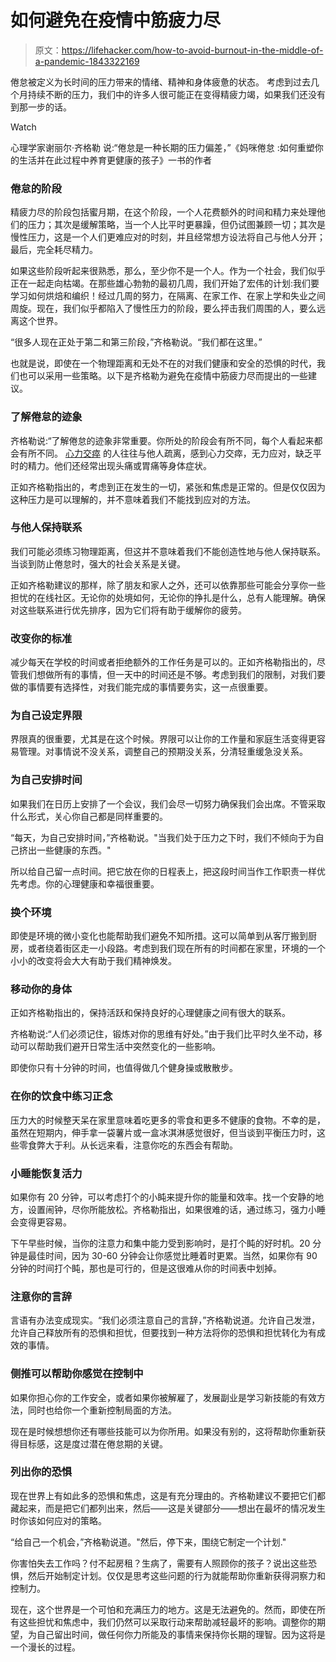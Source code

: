 # 如何避免在疫情中筋疲力尽

> 原文：<https://lifehacker.com/how-to-avoid-burnout-in-the-middle-of-a-pandemic-1843322169>

倦怠被定义为长时间的压力带来的情绪、精神和身体疲惫的状态。 考虑到过去几个月持续不断的压力，我们中的许多人很可能正在变得精疲力竭，如果我们还没有到那一步的话。

Watch

心理学家谢丽尔·齐格勒 说:“倦怠是一种长期的压力偏差，”《妈咪倦怠 :如何重塑你的生活并在此过程中养育更健康的孩子》一书的作者

### 倦怠的阶段

精疲力尽的阶段包括蜜月期，在这个阶段，一个人花费额外的时间和精力来处理他们的压力；其次是缓解策略，当一个人比平时更暴躁，但仍试图兼顾一切；其次是慢性压力，这是一个人们更难应对的时刻，并且经常想方设法将自己与他人分开；最后，完全耗尽精力。

如果这些阶段听起来很熟悉，那么，至少你不是一个人。作为一个社会，我们似乎正在一起走向枯竭。在那些雄心勃勃的最初几周，我们开始了宏伟的计划:我们要学习如何烘焙和编织！经过几周的努力，在隔离、在家工作、在家上学和失业之间周旋。现在，我们似乎都陷入了慢性压力的阶段，要么抨击我们周围的人，要么远离这个世界。

“很多人现在正处于第二和第三阶段，”齐格勒说。“我们都在这里。”

也就是说，即使在一个物理距离和无处不在的对我们健康和安全的恐惧的时代，我们也可以采用一些策略。以下是齐格勒为避免在疫情中筋疲力尽而提出的一些建议。

### 了解倦怠的迹象

齐格勒说:“了解倦怠的迹象非常重要。你所处的阶段会有所不同，每个人看起来都会有所不同。 [心力交瘁](https://www.verywellmind.com/stress-and-burnout-symptoms-and-causes-3144516) 的人往往与他人疏离，感到心力交瘁，无力应对，缺乏平时的精力。他们还经常出现头痛或胃痛等身体症状。

正如齐格勒指出的，考虑到正在发生的一切，紧张和焦虑是正常的。但是仅仅因为这种压力是可以理解的，并不意味着我们不能找到应对的方法。

### 与他人保持联系

我们可能必须练习物理距离，但这并不意味着我们不能创造性地与他人保持联系。当谈到防止倦怠时，强大的社会关系是关键。

正如齐格勒建议的那样，除了朋友和家人之外，还可以依靠那些可能会分享你一些担忧的在线社区。无论你的处境如何，无论你的挣扎是什么，总有人能理解。确保对这些联系进行优先排序，因为它们将有助于缓解你的疲劳。

### 改变你的标准

减少每天在学校的时间或者拒绝额外的工作任务是可以的。正如齐格勒指出的，尽管我们想做所有的事情，但一天中的时间还是不够。考虑到我们的限制，对我们要做的事情要有选择性，对我们能完成的事情要务实，这一点很重要。

### 为自己设定界限

界限真的很重要，尤其是在这个时候。界限可以让你的工作量和家庭生活变得更容易管理。对事情说不没关系，调整自己的预期没关系，分清轻重缓急没关系。

### 为自己安排时间

如果我们在日历上安排了一个会议，我们会尽一切努力确保我们会出席。不管采取什么形式，关心你自己都是同样重要的。

“每天，为自己安排时间，”齐格勒说。"当我们处于压力之下时，我们不倾向于为自己挤出一些健康的东西。"

所以给自己留一点时间。把它放在你的日程表上，把这段时间当作工作职责一样优先考虑。你的心理健康和幸福很重要。

### 换个环境

即使是环境的微小变化也能帮助我们避免不知所措。这可以简单到从客厅搬到厨房，或者绕着街区走一小段路。考虑到我们现在所有的时间都在家里，环境的一个小小的改变将会大大有助于我们精神焕发。

### 移动你的身体

正如齐格勒指出的，保持活跃和保持良好的心理健康之间有很大的联系。

齐格勒说:“人们必须记住，锻炼对你的思维有好处。”由于我们比平时久坐不动，移动可以帮助我们避开日常生活中突然变化的一些影响。

即使你只有十分钟的时间，也值得做几个健身操或散散步。

### 在你的饮食中练习正念

压力大的时候整天呆在家里意味着吃更多的零食和更多不健康的食物。不幸的是，虽然在短期内，伸手拿一袋薯片或一盒冰淇淋感觉很好，但当谈到平衡压力时，这些零食弊大于利。从长远来看，注意你吃的东西会有帮助。

### 小睡能恢复活力

如果你有 20 分钟，可以考虑打个的小盹来提升你的能量和效率。找一个安静的地方，设置闹钟，尽你所能放松。齐格勒指出，如果很难的话，通过练习，强力小睡会变得更容易。

下午早些时候，当你的注意力和集中能力受到影响时，是打个盹的好时机。20 分钟是最佳时间，因为 30-60 分钟会让你感觉比睡着时更累。当然，如果你有 90 分钟的时间打个盹，那也是可行的，但是这很难从你的时间表中划掉。

### 注意你的言辞

言语有办法变成现实。“我们必须注意自己的言辞，”齐格勒说道。允许自己发泄，允许自己释放所有的恐惧和担忧，但要找到一种方法将你的恐惧和担忧转化为有成效的事情。

### 侧推可以帮助你感觉在控制中

如果你担心你的工作安全，或者如果你被解雇了，发展副业是学习新技能的有效方法，同时也给你一个重新控制局面的方法。

现在是时候想想你还有哪些技能可以为你所用。如果没有别的，这将帮助你重新获得目标感，这是度过潜在倦怠期的关键。

### 列出你的恐惧

现在世界上有如此多的恐惧和焦虑，这是有充分理由的。齐格勒建议不要把它们都藏起来，而是把它们都列出来，然后——这是关键部分——想出在最坏的情况发生时你该如何应对的策略。

“给自己一个机会，”齐格勒说道。"然后，停下来，围绕它制定一个计划."

你害怕失去工作吗？付不起房租？生病了，需要有人照顾你的孩子？说出这些恐惧，然后开始制定计划。仅仅是思考这些问题的行为就能帮助你重新获得洞察力和控制力。

现在，这个世界是一个可怕和充满压力的地方。这是无法避免的。然而，即使在所有这些担忧和焦虑中，我们仍然可以采取行动来帮助减轻最坏的影响。调整你的期望，为自己留出时间，做任何你力所能及的事情来保持你长期的理智。因为这将是一个漫长的过程。